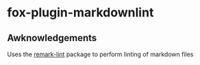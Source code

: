 # fox-plugin-markdownlint

## Awknowledgements

Uses the [remark-lint](https://github.com/remarkjs/remark-lint) package to perform linting of markdown files
